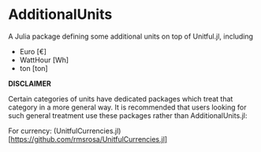 # AdditionalUnits

A Julia package defining some additional units on top of Unitful.jl, including 
- Euro [€] 
- WattHour [Wh] 
- ton [ton]

**DISCLAIMER** 

Certain categories of units have dedicated packages which treat that category in
a more general way. It is recommended that users looking for such general 
treatment use these packages rather than AdditionalUnits.jl:

For currency: (UnitfulCurrencies.jl)[https://github.com/rmsrosa/UnitfulCurrencies.jl]